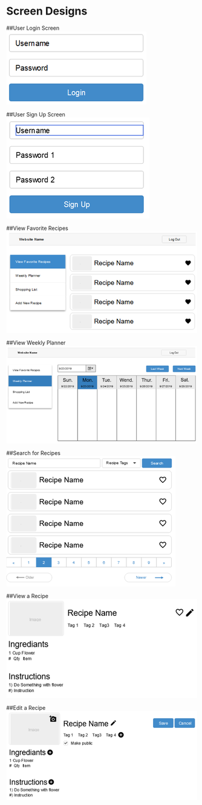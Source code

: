 # Screen Designs

##User Login Screen
![User Login](images/userLogIn.PNG)

##User Sign Up Screen
![User Sign Up](images/userSignUp.PNG)

##View Favorite Recipes
![User Login](images/userViewFavs.PNG)

##View Weekly Planner
![User Login](images/userViewWeek.PNG)

##Search for Recipes
![User Login](images/recipeSearch.PNG)

##View a Recipe
![User Login](images/recipeView.PNG)

##Edit a Recipe
![User Login](images/recipeEdit.PNG)